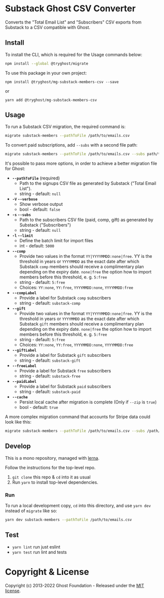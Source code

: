 # Substack Ghost CSV Converter

Converts the "Total Email List" and "Subscribers" CSV exports from Substack to a CSV compatible with Ghost.


## Install

To install the CLI, which is required for the Usage commands below:

```sh
npm install --global @tryghost/migrate
```

To use this package in your own project:

`npm install @tryghost/mg-substack-members-csv --save`

or

`yarn add @tryghost/mg-substack-members-csv`


## Usage

To run a Substack CSV migration, the required command is:

```sh
migrate substack-members --pathToFile /path/to/emails.csv
```

To convert paid subscriptions, add `--subs` with a second file path:

```sh
migrate substack-members --pathToFile /path/to/emails.csv --subs path/to/members.csv
```

It's possible to pass more options, in order to achieve a better migration file for Ghost:

- **`--pathToFile`** (required)
    - Path to the signups CSV file as generated by Substack ("Total Email List").
    - string - default: `null`
- **`-V` `--verbose`**
    - Show verbose output
    - bool - default: `false`
- **`-s` `--subs`**
    - Path to the subscribers CSV file (paid, comp, gift) as generated by Substack ("Subscribers")
    - string - default: `null`
- **`-l` `--limit`**
    - Define the batch limit for import files
    - int - default: `5000`
- **`--comp`**
    - Provide two values in the format `YY|YYYYMMDD:none|free`. YY is the threshold in years or `YYYYMMDD` as the exact date after which Substack `comp` members should receive a complimentary plan depending on the expiry date. `none|free` the option how to import members before this threshold, e. g. `5:free`
    - string - default: `5:free`
    - Choices: `YY:none`, `YY:free`, `YYYYMMDD:none`, `YYYYMMDD:free`
- **`--compLabel`**
    - Provide a label for Substack `comp` subscribers
    - string - default: `substack-comp`
- **`--gift`**
    - Provide two values in the format `YY|YYYYMMDD:none|free`. YY is the threshold in years or `YYYYMMDD` as the exact date after which Substack `gift` members should receive a complimentary plan depending on the expiry date. `none|free` the option how to import members before this threshold, e. g. `5:free`
    - string - default: `5:free`
    - Choices: `YY:none`, `YY:free`, `YYYYMMDD:none`, `YYYYMMDD:free`
- **`--giftLabel`**
    - Provide a label for Substack `gift` subscribers
    - string - default: `substack-gift`
- **`--freeLabel`**
    - Provide a label for Substack `free` subscribers
    - string - default: `substack-free`
- **`--paidLabel`**
    - Provide a label for Substack `paid` subscribers
    - string - default: `substack-paid`
- **`--cache`** 
    - Persist local cache after migration is complete (Only if `--zip` is `true`)
    - bool - default: `true`

A more complex migration command that accounts for Stripe data could look like this:

```sh
migrate substack-members --pathToFile /path/to/emails.csv --subs /path/to/members.csv --giftLabel Gifted --freeLabel Free --paidLabel Supporter --compLabel 'Try It Out'
```


## Develop

This is a mono repository, managed with [lerna](https://lerna.js.org).

Follow the instructions for the top-level repo.
1. `git clone` this repo & `cd` into it as usual
2. Run `yarn` to install top-level dependencies.


### Run

To run a local development copy, `cd` into this directory, and use `yarn dev` instead of `migrate` like so:

```sh
yarn dev substack-members --pathToFile /path/to/emails.csv
```


## Test

- `yarn lint` run just eslint
- `yarn test` run lint and tests


# Copyright & License

Copyright (c) 2013-2022 Ghost Foundation - Released under the [MIT license](LICENSE).
